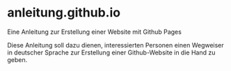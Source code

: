 # anleitung.github.io

Eine Anleitung zur Erstellung einer Website mit Github Pages

Diese Anleitung soll dazu dienen, interessierten Personen einen Wegweiser in deutscher Sprache zur Erstellung einer Github-Website in die Hand zu geben.


